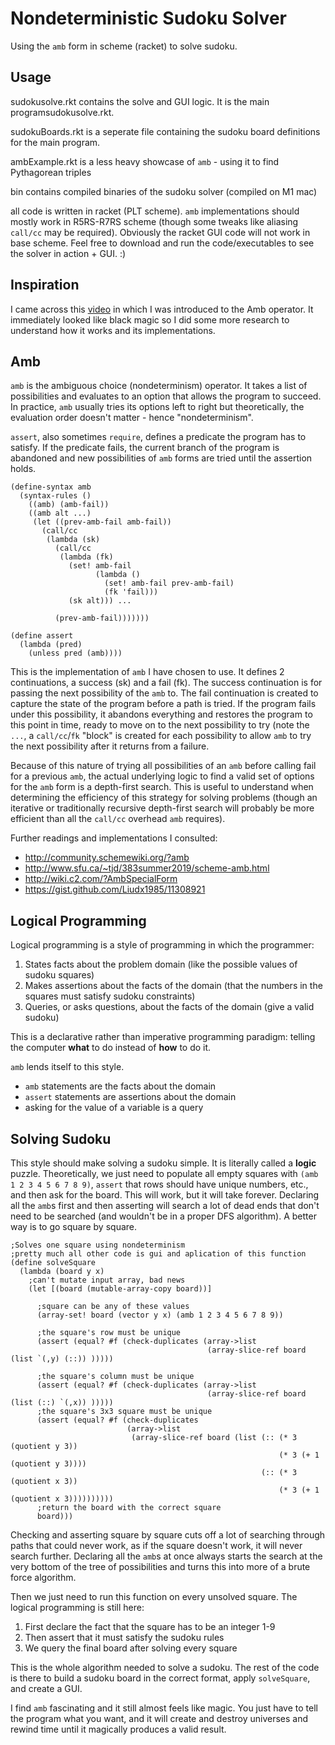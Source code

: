 # Nondeterministic Sudoku Solver
Using the `amb` form in scheme (racket) to solve sudoku.

## Usage
sudokusolve.rkt contains the solve and GUI logic. It is the main programsudokusolve.rkt.

sudokuBoards.rkt is a seperate file containing the sudoku board definitions for the main program.

ambExample.rkt is a less heavy showcase of `amb` - using it to find Pythagorean triples

bin contains compiled binaries of the sudoku solver (compiled on M1 mac)

all code is written in racket (PLT scheme). `amb` implementations should mostly work in R5RS-R7RS scheme (though some tweaks like aliasing `call/cc` may be required). Obviously the racket GUI code will not work in base scheme.
Feel free to download and run the code/executables to see the solver in action + GUI. :)

## Inspiration
I came across this [video](https://www.youtube.com/watch?v=iOJD7nd7cyY) in which I was introduced to the Amb operator. It immediately looked like black magic so I did some more research to understand how it works and its implementations.

## Amb
`amb` is the ambiguous choice (nondeterminism) operator. It takes a list of possibilities and evaluates to an option that allows the program to succeed. In practice, `amb` usually tries its options left to right but theoretically, the evaluation order doesn't matter - hence "nondeterminism".

`assert`, also sometimes `require`, defines a predicate the program has to satisfy. If the predicate fails, the current branch of the program is abandoned and new possibilities of `amb` forms are tried until the assertion holds.

```racket
(define-syntax amb
  (syntax-rules ()
    ((amb) (amb-fail))
    ((amb alt ...)
     (let ((prev-amb-fail amb-fail))
       (call/cc
        (lambda (sk)
          (call/cc
           (lambda (fk)
             (set! amb-fail
                   (lambda ()
                     (set! amb-fail prev-amb-fail)
                     (fk 'fail)))
             (sk alt))) ...

          (prev-amb-fail)))))))
          
(define assert
  (lambda (pred)
    (unless pred (amb))))
```
This is the implementation of `amb` I have chosen to use.
It defines 2 continuations, a success (sk) and a fail (fk). The success continuation is for passing the next possibility of the `amb` to. The fail continuation is created to capture the state of the program before a path is tried. If the program fails under this possibility, it abandons everything and restores the program to this point in time, ready to move on to the next possibility to try (note the `...`, a `call/cc`/`fk` "block" is created for each possibility to allow `amb` to try the next possibility after it returns from a failure.

Because of this nature of trying all possibilities of an `amb` before calling fail for a previous `amb`, the actual underlying logic to find a valid set of options for the `amb` form is a depth-first search. This is useful to understand when determining the efficiency of this strategy for solving problems (though an iterative or traditionally recursive depth-first search will probably be more efficient than all the `call/cc` overhead `amb` requires).

Further readings and implementations I consulted:
- http://community.schemewiki.org/?amb
- http://www.sfu.ca/~tjd/383summer2019/scheme-amb.html
- http://wiki.c2.com/?AmbSpecialForm
- https://gist.github.com/Liudx1985/11308921

## Logical Programming

Logical programming is a style of programming in which the programmer:
1. States facts about the problem domain (like the possible values of sudoku squares)
2. Makes assertions about the facts of the domain (that the numbers in the squares must satisfy sudoku constraints)
3. Queries, or asks questions, about the facts of the domain (give a valid sudoku)

This is a declarative rather than imperative programming paradigm: telling the computer **what** to do instead of **how** to do it.

`amb` lends itself to this style.
- `amb` statements are the facts about the domain
- `assert` statements are assertions about the domain
- asking for the value of a variable is a query

## Solving Sudoku

This style should make solving a sudoku simple. It is literally called a **logic** puzzle. Theoretically, we just need to populate all empty squares with `(amb 1 2 3 4 5 6 7 8 9)`, `assert` that rows should have unique numbers, etc., and then ask for the board. 
This will work, but it will take forever. Declaring all the `amb`s first and then asserting will search a lot of dead ends that don't need to be searched (and wouldn't be in a proper DFS algorithm). A better way is to go square by square.
```racket
;Solves one square using nondeterminism
;pretty much all other code is gui and aplication of this function
(define solveSquare
  (lambda (board y x)
    ;can't mutate input array, bad news
    (let [(board (mutable-array-copy board))]

      ;square can be any of these values
      (array-set! board (vector y x) (amb 1 2 3 4 5 6 7 8 9))

      ;the square's row must be unique
      (assert (equal? #f (check-duplicates (array->list
                                            (array-slice-ref board (list `(,y) (::)) )))))

      ;the square's column must be unique
      (assert (equal? #f (check-duplicates (array->list
                                            (array-slice-ref board (list (::) `(,x)) )))))
      ;the square's 3x3 square must be unique
      (assert (equal? #f (check-duplicates
                          (array->list
                           (array-slice-ref board (list (:: (* 3 (quotient y 3))
                                                            (* 3 (+ 1 (quotient y 3))))
                                                        (:: (* 3 (quotient x 3))
                                                            (* 3 (+ 1 (quotient x 3))))))))))
      ;return the board with the correct square
      board)))
```
Checking and asserting square by square cuts off a lot of searching through paths that could never work, as if the square doesn't work, it will never search further. Declaring all the `amb`s at once always starts the search at the very bottom of the tree of possibilities and turns this into more of a brute force algorithm.

Then we just need to run this function on every unsolved square. The logical programming is still here:
1. First declare the fact that the square has to be an integer 1-9
2. Then assert that it must satisfy the sudoku rules
3. We query the final board after solving every square

This is the whole algorithm needed to solve a sudoku. The rest of the code is there to build a sudoku board in the correct format, apply `solveSquare`, and create a GUI.

I find `amb` fascinating and it still almost feels like magic. You just have to tell the program what you want, and it will create and destroy universes and rewind time until it magically produces a valid result.
